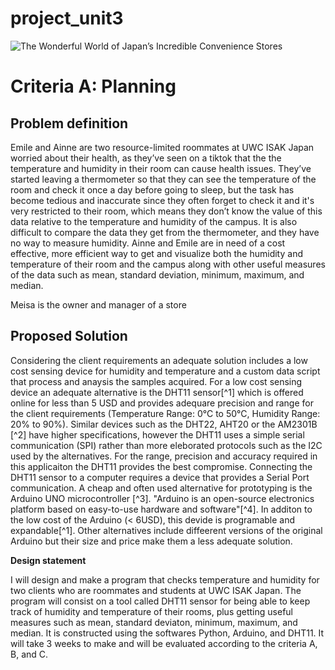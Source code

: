 # project_unit3

![The Wonderful World of Japan’s Incredible Convenience Stores](https://user-images.githubusercontent.com/111941990/218233255-1c0c1ab4-c711-4ab8-b310-7a1c23530967.jpeg)


# Criteria A: Planning


## Problem definition
Emile and Ainne are two resource-limited roommates at UWC ISAK Japan worried about their health, as they’ve seen on a tiktok that the the temperature and humidity in their room can cause health issues. They’ve started leaving a thermometer so that they can see the temperature of the room and check it once a day before going to sleep, but the task has become tedious and inaccurate since they often forget to check it and it's very restricted to their room, which means they don’t know the value of this data relative to the temperature and humidity of the campus. It is also difficult to compare the data they get from the thermometer, and they have no way to measure humidity. Ainne and Emile are in need of a cost effective, more efficient way to get and visualize both the humidity and temperature of their room and the campus along with other useful measures of the data such as mean, standard deviation, minimum, maximum, and median.

Meisa is the owner and manager of a store 



## Proposed Solution
Considering the client requirements an adequate solution includes a low cost sensing device for humidity and temperature and a custom data script that process and anaysis the samples acquired. For a low cost sensing device an adequate alternative is the DHT11 sensor[^1] which is offered online for less than 5 USD and provides adequare precision and range for the client requirements (Temperature Range: 0°C to 50°C, Humidity Range: 20% to 90%). Similar devices such as the DHT22, AHT20 or the AM2301B [^2] have higher specifications, however the DHT11 uses a simple serial communication (SPI) rather than more eleborated protocols such as the I2C used by the alternatives. For the range, precision and accuracy required in this applicaiton the DHT11 provides the best compromise. Connecting the DHT11 sensor to a computer requires a device that provides a Serial Port communication. A cheap and often used alternative for prototyping is the Arduino UNO microcontroller [^3]. "Arduino is an open-source electronics platform based on easy-to-use hardware and software"[^4]. In additon to the low cost of the Arduino (< 6USD), this devide is programable and expandable[^1]. Other alternatives include diffeerent versions of the original Arduino but their size and price make them a less adequate solution.


**Design statement**

I will design and make a program that checks temperature and humidity for two clients who are roommates and students at UWC ISAK Japan. The program will consist on a tool called DHT11 sensor for being able to keep track of humidity and temperature of their rooms, plus getting useful measures such as mean, standard deviaton, minimum, maximum, and median. It is constructed using the softwares Python, Arduino, and DHT11. It will take 3 weeks to make and will be evaluated according to the criteria A, B, and C.
